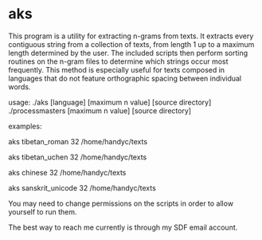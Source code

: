 # aks
This program is a utility for extracting n-grams from texts.
It extracts every contiguous string from a collection of texts,
from length 1 up to a maximum length determined by the user.
The included scripts then perform sorting routines on the
n-gram files to determine which strings occur most frequently.
This method is especially useful for texts composed in languages
that do not feature orthographic spacing between individual
words.

usage:
./aks [language] [maximum n value] [source directory]
./processmasters [maximum n value] [source directory]

examples:

aks tibetan_roman 32 /home/handyc/texts

aks tibetan_uchen 32 /home/handyc/texts

aks chinese 32 /home/handyc/texts

aks sanskrit_unicode 32 /home/handyc/texts

You may need to change permissions on the scripts in order to allow yourself
to run them.

The best way to reach me currently is through my SDF email account.
